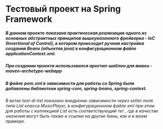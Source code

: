 # Тестовый проект на Spring Framework 
##### В данном проекте показана практическая реализация одного из основных абстрактных принципов вышеуказанного фрейворка - IoC (Invertional of Control), в котором происходит ручная настройка создания Beans (объектов java) в конфигурационном файле applicationContext.xml.
##### При создании проекта использовался архетип-шаблон для мавен - maven-archetype-webapp
##### В файле pom.xml в зависимости для работы со Spring были добавлены библиотеки spring-core, spring-beans, spring-context.

*В ветке test-di-list показано внедрение зависимости через setter поля типа List класса MusicPlayer, в конфигурационном файле xml при этом для работы с коллекцией List есть соответствующий тег <list>, где в качестве значения могут быть также и ссылки на другие бины, как и в моем примере.*